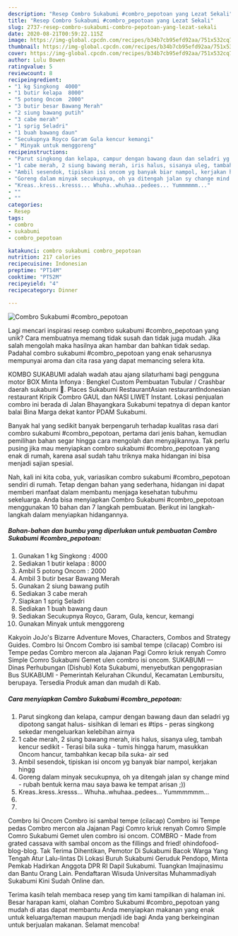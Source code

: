 ```yaml
---
description: "Resep Combro Sukabumi #combro_pepotoan yang Lezat Sekali"
title: "Resep Combro Sukabumi #combro_pepotoan yang Lezat Sekali"
slug: 2737-resep-combro-sukabumi-combro-pepotoan-yang-lezat-sekali
date: 2020-08-21T00:59:22.115Z
image: https://img-global.cpcdn.com/recipes/b34b7cb95efd92aa/751x532cq70/combro-sukabumi-combro_pepotoan-foto-resep-utama.jpg
thumbnail: https://img-global.cpcdn.com/recipes/b34b7cb95efd92aa/751x532cq70/combro-sukabumi-combro_pepotoan-foto-resep-utama.jpg
cover: https://img-global.cpcdn.com/recipes/b34b7cb95efd92aa/751x532cq70/combro-sukabumi-combro_pepotoan-foto-resep-utama.jpg
author: Lulu Bowen
ratingvalue: 5
reviewcount: 8
recipeingredient:
- "1 kg Singkong  4000"
- "1 butir kelapa  8000"
- "5 potong Oncom  2000"
- "3 butir besar Bawang Merah"
- "2 siung bawang putih"
- "3 cabe merah"
- "1 sprig Seladri"
- "1 buah bawang daun"
- "Secukupnya Royco Garam Gula kencur kemangi"
- " Minyak untuk menggoreng"
recipeinstructions:
- "Parut singkong dan kelapa, campur dengan bawang daun dan seladri yg dipotong sangat halus- sisihkan di lemari es #tips - peras singkong sekedar mengeluarkan kelebihan airnya"
- "1 cabe merah, 2 siung bawang merah, iris halus, sisanya uleg, tambah kencur sedikit - Terasi bila suka - tumis hingga harum, masukkan Oncom hancur, tambahkan kecap bila suka- air sed"
- "Ambil sesendok, tipiskan isi oncom yg banyak biar nampol, kerjakan hingg"
- "Goreng dalam minyak secukupnya, oh ya ditengah jalan sy change mind - rubah bentuk kerna mau saya bawa ke tempat arisan ;))"
- "Kreas..kress..kresss... Whuha..whuhaa..pedees... Yummmmmm..."
- ""
- ""
categories:
- Resep
tags:
- combro
- sukabumi
- combro_pepotoan

katakunci: combro sukabumi combro_pepotoan 
nutrition: 217 calories
recipecuisine: Indonesian
preptime: "PT14M"
cooktime: "PT52M"
recipeyield: "4"
recipecategory: Dinner

---
```



![Combro Sukabumi #combro_pepotoan](https://img-global.cpcdn.com/recipes/b34b7cb95efd92aa/751x532cq70/combro-sukabumi-combro_pepotoan-foto-resep-utama.jpg)

Lagi mencari inspirasi resep combro sukabumi #combro_pepotoan yang unik? Cara membuatnya memang tidak susah dan tidak juga mudah. Jika salah mengolah maka hasilnya akan hambar dan bahkan tidak sedap. Padahal combro sukabumi #combro_pepotoan yang enak seharusnya mempunyai aroma dan cita rasa yang dapat memancing selera kita.

KOMBO SUKABUMI adalah wadah atau ajang silaturhami bagi pengguna motor BOX Minta Infonya : Bengkel Custom Pembuatan Tubular / Crashbar daerah sukabumi 🙏. Places Sukabumi RestaurantAsian restaurantIndonesian restaurant Kripik Combro GAUL dan NASI LIWET Instant. Lokasi penjualan combro ini berada di Jalan Bhayangkara Sukabumi tepatnya di depan kantor balai Bina Marga dekat kantor PDAM Sukabumi.

Banyak hal yang sedikit banyak berpengaruh terhadap kualitas rasa dari combro sukabumi #combro_pepotoan, pertama dari jenis bahan, kemudian pemilihan bahan segar hingga cara mengolah dan menyajikannya. Tak perlu pusing jika mau menyiapkan combro sukabumi #combro_pepotoan yang enak di rumah, karena asal sudah tahu triknya maka hidangan ini bisa menjadi sajian spesial.


Nah, kali ini kita coba, yuk, variasikan combro sukabumi #combro_pepotoan sendiri di rumah. Tetap dengan bahan yang sederhana, hidangan ini dapat memberi manfaat dalam membantu menjaga kesehatan tubuhmu sekeluarga. Anda bisa menyiapkan Combro Sukabumi #combro_pepotoan menggunakan 10 bahan dan 7 langkah pembuatan. Berikut ini langkah-langkah dalam menyiapkan hidangannya.

<!--inarticleads1-->

##### Bahan-bahan dan bumbu yang diperlukan untuk pembuatan Combro Sukabumi #combro_pepotoan:

1. Gunakan 1 kg Singkong : 4000
1. Sediakan 1 butir kelapa : 8000
1. Ambil 5 potong Oncom : 2000
1. Ambil 3 butir besar Bawang Merah
1. Gunakan 2 siung bawang putih
1. Sediakan 3 cabe merah
1. Siapkan 1 sprig Seladri
1. Sediakan 1 buah bawang daun
1. Sediakan Secukupnya Royco, Garam, Gula, kencur, kemangi
1. Gunakan  Minyak untuk menggoreng


Kakyoin JoJo&#39;s Bizarre Adventure Moves, Characters, Combos and Strategy Guides. Combro Isi Oncom Combro isi sambal tempe (cilacap) Combro isi Tempe pedas Combro mercon ala Jajanan Pagi Comro kriuk renyah Comro Simple Comro Sukabumi Gemet ulen combro isi oncom. SUKABUMI — Dinas Perhubungan (Dishub) Kota Sukabumi, menyebutkan pengoprasian Bus SUKABUMI - Pemerintah Kelurahan Cikundul, Kecamatan Lembursitu, berupaya. Tersedia Produk aman dan mudah di Kab. 

<!--inarticleads2-->

##### Cara menyiapkan Combro Sukabumi #combro_pepotoan:

1. Parut singkong dan kelapa, campur dengan bawang daun dan seladri yg dipotong sangat halus- sisihkan di lemari es #tips - peras singkong sekedar mengeluarkan kelebihan airnya
1. 1 cabe merah, 2 siung bawang merah, iris halus, sisanya uleg, tambah kencur sedikit - Terasi bila suka - tumis hingga harum, masukkan Oncom hancur, tambahkan kecap bila suka- air sed
1. Ambil sesendok, tipiskan isi oncom yg banyak biar nampol, kerjakan hingg
1. Goreng dalam minyak secukupnya, oh ya ditengah jalan sy change mind - rubah bentuk kerna mau saya bawa ke tempat arisan ;))
1. Kreas..kress..kresss... Whuha..whuhaa..pedees... Yummmmmm...
1. 
1. 


Combro Isi Oncom Combro isi sambal tempe (cilacap) Combro isi Tempe pedas Combro mercon ala Jajanan Pagi Comro kriuk renyah Comro Simple Comro Sukabumi Gemet ulen combro isi oncom. COMBRO - Made from grated cassava with sambal oncom as the fillings and fried! ohindofood-blog-blog. Tak Terima Dihentikan, Pemotor Di Sukabumi Bacok Warga Yang Tengah Atur Lalu-lintas Di Lokasi Buruh Sukabumi Geruduk Pendopo, Minta Pemkab Hadirkan Anggota DPR RI Dapil Sukabumi. Tuangkan Imajinasimu dan Bantu Orang Lain. Pendaftaran Wisuda Universitas Muhammadiyah Sukabumi Kini Sudah Online dan. 

Terima kasih telah membaca resep yang tim kami tampilkan di halaman ini. Besar harapan kami, olahan Combro Sukabumi #combro_pepotoan yang mudah di atas dapat membantu Anda menyiapkan makanan yang enak untuk keluarga/teman maupun menjadi ide bagi Anda yang berkeinginan untuk berjualan makanan. Selamat mencoba!
